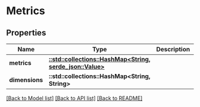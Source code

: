 # Metrics

## Properties

Name | Type | Description | Notes
------------ | ------------- | ------------- | -------------
**metrics** | [**::std::collections::HashMap<String, serde_json::Value>**](serde_json::Value.md) |  | [optional] 
**dimensions** | **::std::collections::HashMap<String, String>** |  | [optional] 

[[Back to Model list]](../README.md#documentation-for-models) [[Back to API list]](../README.md#documentation-for-api-endpoints) [[Back to README]](../README.md)


